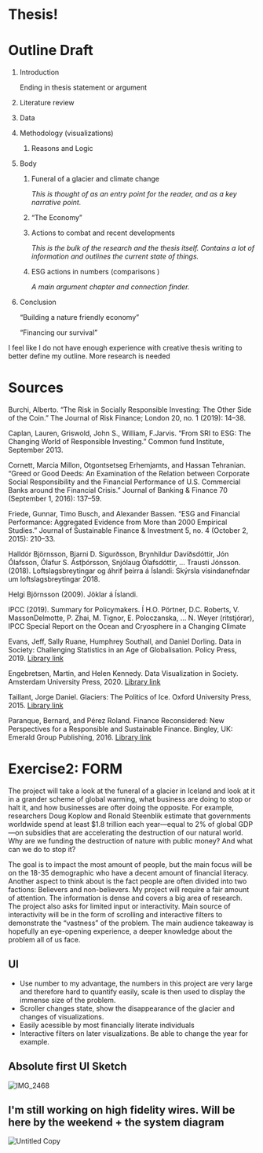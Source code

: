 # Thesis!


# Outline Draft

1. Introduction
    
    Ending in thesis statement or argument
    
2. Literature review
3. Data
4. Methodology (visualizations)
    1. Reasons and Logic
5. Body
    1. Funeral of a glacier and climate change
        
        *This is thought of as an entry point for the reader, and as a key narrative point.* 
        
    2. “The Economy”
    3. Actions to combat and recent developments
        
        *This is the bulk of the research and the thesis itself. Contains a lot of information and outlines the current state of things.* 
        
    4. ESG actions in numbers (comparisons )
        
        *A main argument chapter and connection finder.* 
        
6. Conclusion
    
    “Building a nature friendly economy”
    
    “Financing our survival”

I feel like I do not have enough experience with creative thesis writing to better define my outline. More research is needed

# Sources 

Burchi, Alberto. “The Risk in Socially Responsible Investing: The Other Side of the
Coin.” The Journal of Risk Finance; London 20, no. 1 (2019): 14–38.

Caplan, Lauren, Griswold, John S., William, F.Jarvis. “From SRI to ESG: The
Changing World of Responsible Investing.” Common fund Institute, September
2013.

Cornett, Marcia Millon, Otgontsetseg Erhemjamts, and Hassan Tehranian. “Greed or
Good Deeds: An Examination of the Relation between Corporate Social
Responsibility and the Financial Performance of U.S. Commercial Banks around
the Financial Crisis.” Journal of Banking & Finance 70 (September 1, 2016):
137–59.

Friede, Gunnar, Timo Busch, and Alexander Bassen. “ESG and Financial
Performance: Aggregated Evidence from More than 2000 Empirical Studies.”
Journal of Sustainable Finance & Investment 5, no. 4 (October 2, 2015): 210–33.

Halldór Björnsson, Bjarni D. Sigurðsson, Brynhildur Davíðsdóttir, Jón Ólafsson, Ólafur S.
Ástþórsson, Snjólaug Ólafsdóttir, … Trausti Jónsson. (2018). Loftslagsbreytingar og
áhrif þeirra á Íslandi: Skýrsla vísindanefndar um loftslagsbreytingar 2018.

Helgi Björnsson (2009). Jöklar á Íslandi.

IPCC (2019). Summary for Policymakers. Í H.O. Pörtner, D.C. Roberts, V. MassonDelmotte, P. Zhai, M. Tignor, E. Poloczanska, … N. Weyer (ritstjórar), IPCC
Special Report on the Ocean and Cryosphere in a Changing Climate

Evans, Jeff, Sally Ruane, Humphrey Southall, and Daniel Dorling. Data in Society: Challenging Statistics in an Age of Globalisation. Policy Press, 2019. 
[Library link](https://bobcat.library.nyu.edu/primo-explore/fulldisplay?docid=nyu_aleph008118956&context=L&vid=NS2-NUI&lang=en_US&search_scope=default_scope&adaptor=Local%20Search%20Engine&isFrbr=true&tab=default_tab&query=any,contains,data%20&offset=0)

Engebretsen, Martin, and Helen Kennedy. Data Visualization in Society. Amsterdam University Press, 2020. 
[Library link](https://bobcat.library.nyu.edu/primo-explore/fulldisplay?docid=nyu_aleph007897288&context=L&vid=NS2-NUI&lang=en_US&search_scope=default_scope&adaptor=Local%20Search%20Engine&tab=default_tab&query=any,contains,Visualizing%20feelings&offset=10)

Taillant, Jorge Daniel. Glaciers: The Politics of Ice. Oxford University Press, 2015. 
[Library link](https://bobcat.library.nyu.edu/primo-explore/fulldisplay?docid=nyu_aleph006840806&context=L&vid=NS2-NUI&lang=en_US&search_scope=default_scope&adaptor=Local%20Search%20Engine&isFrbr=true&tab=default_tab&query=any,contains,glaciers&offset=0)

Paranque, Bernard, and Pérez Roland. Finance Reconsidered: New Perspectives for a Responsible and Sustainable Finance. Bingley, UK: Emerald Group Publishing, 2016. 
[Library link](https://bobcat.library.nyu.edu/primo-explore/fulldisplay?docid=TN_cdi_proquest_ebookcentral_EBC4689654&context=PC&vid=NS2-NUI&lang=en_US&search_scope=default_scope&adaptor=primo_central_multiple_fe&tab=default_tab&query=any,contains,Sustainable%20finance&offset=0)


# Exercise2: FORM

The project will take a look at the funeral of a glacier in Iceland and look at it in a grander scheme of global warming, what business are doing to stop or halt it, and how businesses are ofter doing the opposite. For example, researchers Doug Koplow and Ronald Steenblik estimate that governments worldwide spend at least $1.8 trillion each year—equal to 2% of global GDP—on subsidies that are accelerating the destruction of our natural world. Why are we funding the destruction of nature with public money? And what can we do to stop it?

The goal is to impact the most amount of people, but the main focus will be on the 18-35 demographic who have a decent amount of financial literacy. Another aspect to think about is the fact people are often divided into two factions: Believers and non-believers. My project will require a fair amount of attention. The information is dense and covers a big area of research. The project also asks for limited input or interactivity. Main source of interactivity will be in the form of scrolling and interactive filters to demonstrate the “vastness” of the problem. The main audience takeaway is hopefully an eye-opening experience, a deeper knowledge about the problem all of us face.

## UI 
 * Use number to my advantage, the numbers in this project are very large and therefore hard to quantify easily, scale is then used to display the immense size of the problem.
 * Scroller changes state, show the disappearance of the glacier and changes of visualizations.
 * Easily acessible by most financially literate individuals
 * Interactive filters on later visualizations. Be able to change the year for example.

## Absolute first UI Sketch

![IMG_2468](https://user-images.githubusercontent.com/73747671/155572179-6d040aef-0dca-4df8-902c-77eb5ff025fd.jpg)


## I'm still working on high fidelity wires. Will be here by the weekend + the system diagram


![Untitled Copy](https://user-images.githubusercontent.com/73747671/155576998-b56960ea-984c-4404-bb7d-e0b627657cca.jpg)
